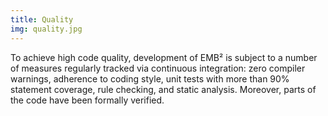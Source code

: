 ```yaml
---
title: Quality
img: quality.jpg
---
```

To achieve high code quality, development of EMB² is subject to a number of measures regularly tracked via continuous integration: zero compiler warnings, adherence to coding style, unit tests with more than 90% statement coverage, rule checking, and static analysis. Moreover, parts of the code have been formally verified.

